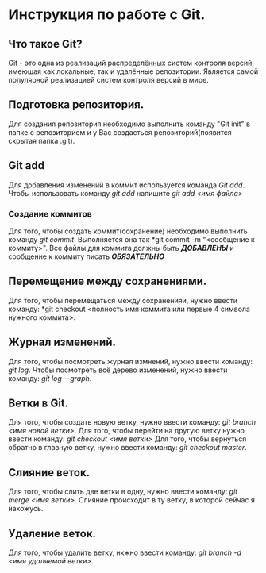 # Инструкция по работе с Git.

## Что такое Git?
Git - это одна из реализаций распределённых систем контроля версий, имеющая как локальные, так и удалённые репозитории. Является самой популярной реализацией систем контроля версий в мире.
## Подготовка репозитория.
Для создания репозитория необходимо выполнить команду "Git init" в папке с репозиторием и у Вас создасться репозиторий(появится скрытая папка .git).

## Git add
Для добавления изменений в коммит используется команда *Git add*. Чтобы использовать команду *git add* напишите *git add <имя файла>*


### Создание коммитов
Для того, чтобы создать коммит(сохранение) необходимо выполнить команду *git commit*. Выполняется она так *git commit -m "<сообщение к коммиту>". Все файлы для коммита должны быть ***ДОБАВЛЕНЫ*** и сообщение к коммиту писать ***ОБЯЗАТЕЛЬНО***

## Перемещение между сохранениями.
Для того, чтобы перемещаться между сохраненияи, нужно ввести команду: *git checkout <полность имя коммита или первые 4 символа нужного коммита>.

## Журнал изменений.
Для того, чтобы посмотреть журнал измнений, нужно ввести команду: *git log*. Чтобы посмотреть всё дерево изменений, нужно ввести команду: *git log --graph*.

## Ветки в Git.
Для того, чтобы создать новую ветку, нужно ввести команду: *git branch <имя новой ветки>*. 
Для того, чтобы перейти на другую ветку нужно ввести команду: *git checkout <имя ветки>*
Для того, чтобы вернуться обратно в главную ветку, нужно ввести команду: *git checkout master*.

## Слияние веток.
Для того, чтобы слить две ветки в одну, нужно ввести команду: *git merge <имя ветки>*. Слияние происходит в ту ветку, в которой сейчас я нахожусь.

## Удаление веток.
Для того, чтобы удалить ветку, нкжно ввести команду: *git branch -d <имя удаляемой ветки>*.